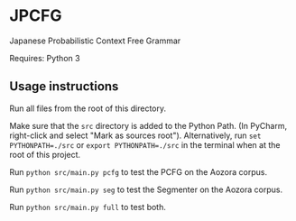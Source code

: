 # JPCFG

Japanese Probabilistic Context Free Grammar

Requires: Python 3

## Usage instructions

Run all files from the root of this directory.

Make sure that the `src` directory is added to the Python Path. (In PyCharm, right-click and select "Mark as sources root").
Alternatively, run `set PYTHONPATH=./src` or `export PYTHONPATH=./src` in the terminal when at the root of this project.

Run `python src/main.py pcfg` to test the PCFG on the Aozora corpus.

Run `python src/main.py seg` to test the Segmenter on the Aozora corpus.

Run `python src/main.py full` to test both.

